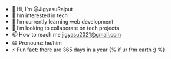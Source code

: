 - 👋 Hi, I’m @JigyasuRajput
- 👀 I’m interested in tech
- 🌱 I’m currently learning web development
- 💞️ I’m looking to collaborate on tech projects
- 📫 How to reach me jigyasu2021@gmail.com
- 😄 Pronouns: he/him
- ⚡ Fun fact: there are 365 days in a year {% if ur frm earth :) %}

<!---
JigyasuRajput/JigyasuRajput is a ✨ special ✨ repository because its `README.md` (this file) appears on your GitHub profile.
You can click the Preview link to take a look at your changes.
--->
